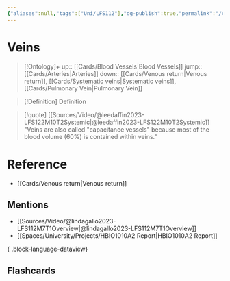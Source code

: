 ```yaml
---
{"aliases":null,"tags":["Uni/LFS112"],"dg-publish":true,"permalink":"/cards/veins/","dgPassFrontmatter":true}
---
```


# Veins

> [!Ontology]+
> up:: [[Cards/Blood Vessels\|Blood Vessels]]
> jump:: [[Cards/Arteries\|Arteries]]
> down:: [[Cards/Venous return\|Venous return]], [[Cards/Systematic veins\|Systematic veins]], [[Cards/Pulmonary Vein\|Pulmonary Vein]]

> [!Definition] Definition
> 

> [!quote] [[Sources/Video/@leedaffin2023-LFS122M10T2Systemic\|@leedaffin2023-LFS122M10T2Systemic]]
> "Veins are also called "capacitance vessels" because most of the blood volume (60%) is contained within veins."
# Reference
- [[Cards/Venous return\|Venous return]]

## Mentions
- [[Sources/Video/@lindagallo2023-LFS112M7T1Overview\|@lindagallo2023-LFS112M7T1Overview]]
- [[Spaces/University/Projects/HBIO1010A2 Report\|HBIO1010A2 Report]]

{ .block-language-dataview}

## Flashcards
